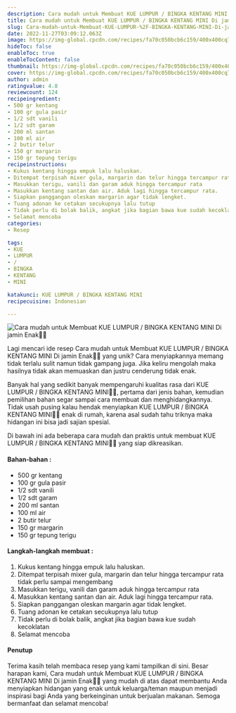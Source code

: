 ```yaml
---
description: Cara mudah untuk Membuat KUE LUMPUR / BINGKA KENTANG MINI Di jamin Enak"
title: Cara mudah untuk Membuat KUE LUMPUR / BINGKA KENTANG MINI Di jamin Enak
slug: Cara-mudah-untuk-Membuat-KUE-LUMPUR-%2F-BINGKA-KENTANG-MINI-Di-jamin-Enak
date: 2022-11-27T03:09:12.063Z
image: https://img-global.cpcdn.com/recipes/fa70c050bcb6c159/400x400cq70/photo.jpg
hideToc: false
enableToc: true
enableTocContent: false
thumbnail: https://img-global.cpcdn.com/recipes/fa70c050bcb6c159/400x400cq70/photo.jpg
cover: https://img-global.cpcdn.com/recipes/fa70c050bcb6c159/400x400cq70/photo.jpg
author: admin
ratingvalue: 4.8
reviewcount: 124
recipeingredient:
- 500 gr kentang
- 100 gr gula pasir
- 1/2 sdt vanili
- 1/2 sdt garam
- 200 ml santan
- 100 ml air
- 2 butir telur
- 150 gr margarin
- 150 gr tepung terigu
recipeinstructions:
- Kukus kentang hingga empuk lalu haluskan.
- Ditempat terpisah mixer gula, margarin dan telur hingga tercampur rata tidak perlu sampai mengembang
- Masukkan terigu, vanili dan garam aduk hingga tercampur rata
- Masukkan kentang santan dan air. Aduk lagi hingga tercampur rata.
- Siapkan panggangan oleskan margarin agar tidak lengket.
- Tuang adonan ke cetakan secukupnya lalu tutup
- Tidak perlu di bolak balik, angkat jika bagian bawa kue sudah kecoklatan
- Selamat mencoba
categories:
- Resep

tags:
- KUE
- LUMPUR
- /
- BINGKA
- KENTANG
- MINI

katakunci: KUE LUMPUR / BINGKA KENTANG MINI
recipecuisine: Indonesian

---
```


![Cara mudah untuk Membuat KUE LUMPUR / BINGKA KENTANG MINI Di jamin Enak👩‍🍳](https://img-global.cpcdn.com/recipes/fa70c050bcb6c159/400x400cq70/photo.jpg)

Lagi mencari ide resep Cara mudah untuk Membuat KUE LUMPUR / BINGKA KENTANG MINI Di jamin Enak👩‍🍳 yang unik? Cara menyiapkannya memang tidak terlalu sulit namun tidak gampang juga. Jika keliru mengolah maka hasilnya tidak akan memuaskan dan justru cenderung tidak enak.

Banyak hal yang sedikit banyak mempengaruhi kualitas rasa dari KUE LUMPUR / BINGKA KENTANG MINI👩‍🍳, pertama dari jenis bahan, kemudian pemilihan bahan segar sampai cara membuat dan menghidangkannya. Tidak usah pusing kalau hendak menyiapkan KUE LUMPUR / BINGKA KENTANG MINI👩‍🍳 enak di rumah, karena asal sudah tahu triknya maka hidangan ini bisa jadi sajian spesial.

Di bawah ini ada beberapa cara mudah dan praktis untuk membuat KUE LUMPUR / BINGKA KENTANG MINI👩‍🍳 yang siap dikreasikan.

<!--inarticleads1-->

#### Bahan-bahan :

- 500 gr kentang
- 100 gr gula pasir
- 1/2 sdt vanili
- 1/2 sdt garam
- 200 ml santan
- 100 ml air
- 2 butir telur
- 150 gr margarin
- 150 gr tepung terigu

<!--inarticleads2-->

#### Langkah-langkah membuat :

1. Kukus kentang hingga empuk lalu haluskan.
1. Ditempat terpisah mixer gula, margarin dan telur hingga tercampur rata tidak perlu sampai mengembang
1. Masukkan terigu, vanili dan garam aduk hingga tercampur rata
1. Masukkan kentang santan dan air. Aduk lagi hingga tercampur rata.
1. Siapkan panggangan oleskan margarin agar tidak lengket.
1. Tuang adonan ke cetakan secukupnya lalu tutup
1. Tidak perlu di bolak balik, angkat jika bagian bawa kue sudah kecoklatan
1. Selamat mencoba

#### Penutup

Terima kasih telah membaca resep yang kami tampilkan di sini. Besar harapan kami, Cara mudah untuk Membuat KUE LUMPUR / BINGKA KENTANG MINI Di jamin Enak👩‍🍳 yang mudah di atas dapat membantu Anda menyiapkan hidangan yang enak untuk keluarga/teman maupun menjadi inspirasi bagi Anda yang berkeinginan untuk berjualan makanan. Semoga bermanfaat dan selamat mencoba!